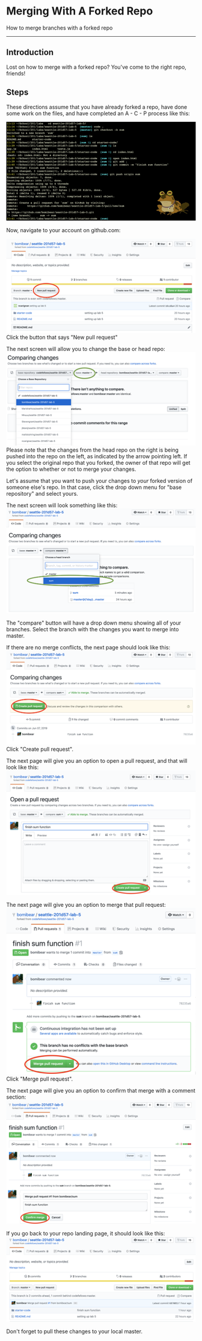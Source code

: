 # Merging With A Forked Repo
How to merge branches with a forked repo

---
## Introduction
Lost on how to merge with a forked repo?  You've come to the right repo, friends!

## Steps

These directions assume that you have already forked a repo, have done some work on the files, and have completed an A - C - P process like this:

![ACP process](img/terminalACP.png)

Now, navigate to your account on github.com:

![user Github page](img/newPR.png)
Click the button that says "New pull request"

The next screen will allow you to change the base or head repo:
![Change the base repo](img/changeBase.png)
Please note that the changes from the head repo on the right is being pushed into the repo on the left, as indicated by the arrow pointing left.  If you select the original repo that you forked, the owner of that repo will get the option to whether or not to merge your changes.

Let's assume that you want to push your changes to _your_ forked version of someone else's repo.  In that case, click the drop down menu for "base repository" and select yours.

The next screen will look something like this:
![Comparing Changes](img/changeCompare.png)

The "compare" button will have a drop down menu showing all of your branches.  Select the branch with the changes you want to merge into master.

If there are no merge conflicts, the next page should look like this:
![Create pull request button](img/ableToMerge.png)
Click "Create pull request".

The next page will give you an option to open a pull request, and that will look like this:
![Open a pull request](img/createPR.png)

The next page will give you an option to merge that pull request:
![Merge pull request](img/mergePR.png)
Click "Merge pull request".

The next page will give you an option to confirm that merge with a comment section:
![Confirm merge](img/confirmMerge.png)

If you go back to your repo landing page, it should look like this:
![Repo page](img/repoStage.png)

Don't forget to pull these changes to your local master.